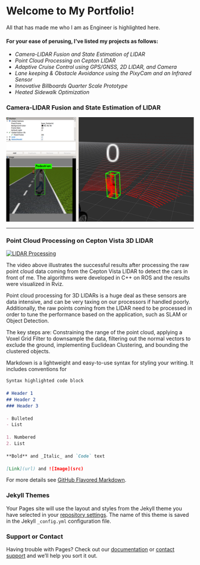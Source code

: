 
# Welcome to My Portfolio!
All that has made me who I am as Engineer is highlighted here.

#### For your ease of perusing, I've listed my projects as follows:
* _Camera-LIDAR Fusion and State Estimation of LIDAR_
* _Point Cloud Processing on Cepton LIDAR_
* _Adaptive Cruise Control using GPS/GNSS, 2D LIDAR, and Camera_
* _Lane keeping & Obstacle Avoidance using the PixyCam and an Infrared Sensor_
* _Innovative Billboards Quarter Scale Prototype_
* _Heated Sidewalk Optimization_


### Camera-LIDAR Fusion and State Estimation of LIDAR


<img src="/images/gazebo_simulation.png?raw=true" />



- - - -

### Point Cloud Processing on Cepton Vista 3D LIDAR

[![LIDAR Processing](https://res.cloudinary.com/marcomontalbano/image/upload/v1607592207/video_to_markdown/images/youtube--fvGX2Kw34n0-c05b58ac6eb4c4700831b2b3070cd403.jpg)](https://www.youtube.com/watch?v=fvGX2Kw34n0 "LIDAR Processing")

The video above illustrates the successful results after processing the raw point cloud data coming from the Cepton Vista LIDAR to detect the cars in front of me. The algorithms were developed in C++ on ROS and the results were visualized in Rviz.

Point cloud processing for 3D LIDARs is a huge deal as these sensors are data intensive, and can be very taxing on our processors if handled poorly. Additionally, the raw points coming from the LIDAR need to be processed in order to tune the performance based on the application, such as SLAM or Object Detection. 

The key steps are: Constraining the range of the point cloud, applying a Voxel Grid Filter to downsample the data, filtering out the normal vectors to exclude the ground, implementing Euclidean Clustering, and bounding the clustered objects. 

Markdown is a lightweight and easy-to-use syntax for styling your writing. It includes conventions for

```markdown
Syntax highlighted code block

# Header 1
## Header 2
### Header 3

- Bulleted
- List

1. Numbered
2. List

**Bold** and _Italic_ and `Code` text

[Link](url) and ![Image](src)
```

For more details see [GitHub Flavored Markdown](https://guides.github.com/features/mastering-markdown/).

### Jekyll Themes

Your Pages site will use the layout and styles from the Jekyll theme you have selected in your [repository settings](https://github.com/slabban/slabban.github.io/settings). The name of this theme is saved in the Jekyll `_config.yml` configuration file.

### Support or Contact

Having trouble with Pages? Check out our [documentation](https://docs.github.com/categories/github-pages-basics/) or [contact support](https://github.com/contact) and we’ll help you sort it out.
